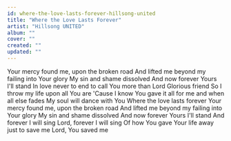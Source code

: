 ```yaml
---
id: where-the-love-lasts-forever-hillsong-united
title: "Where the Love Lasts Forever"
artist: "Hillsong UNITED"
album: ""
cover: ""
created: ""
updated: ""
---
```


Your mercy found me, upon the broken road
And lifted me beyond my failing into Your glory
My sin and shame dissolved
And now forever Yours I'll stand
In love never to end to call You more than Lord
Glorious friend
So I throw my life upon all You are
'Cause I know You gave it all for me and when all else fades
My soul will dance with You
Where the love lasts forever
Your mercy found me, upon the broken road
And lifted me beyond my failing into Your glory
My sin and shame dissolved
And now forever Yours I'll stand
And forever I will sing
Lord, forever I will sing
Of how You gave Your life away just to save me
Lord, You saved me